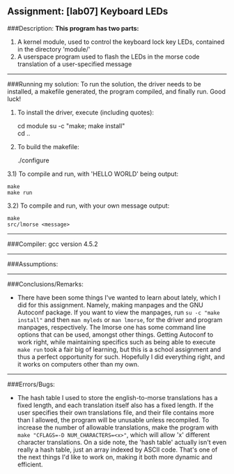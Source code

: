 Assignment: [lab07] Keyboard LEDs
----------------------------

###Description:
**This program has two parts:**  
   1) A kernel module, used to control the keyboard lock
      key LEDs, contained in the directory 'module/'  
   2) A userspace program used to flash the LEDs
      in the morse code translation of a user-specified message

----------------------------
###Running my solution:
To run the solution, the driver needs to be
installed, a makefile generated, the program compiled,
and finally run. Good luck!

1) To install the driver, execute (including quotes):

    cd module
    su -c "make; make install"  
    cd ..


2) To build the makefile:

    ./configure

3.1) To compile and run, with 'HELLO WORLD' being output:

    make
    make run

3.2) To compile and run, with your own message output:

    make
    src/lmorse <message>

----------------------------
###Compiler:
gcc version 4.5.2

----------------------------
###Assumptions:

----------------------------
###Conclusions/Remarks:
- There have been some things I've wanted to learn about
  lately, which I did for this assignment. Namely, making
  manpages and the GNU Autoconf package. If you want to
  view the manpages, run `su -c "make install"` and then
  `man myleds` or `man lmorse`, for the driver and program
  manpages, respectively. The lmorse one has some command line
  options that can be used, amongst other things.
  Getting Autoconf to work right, while maintaining specifics
  such as being able to execute `make run` took a fair big of
  learning, but this is a school assignment and thus a perfect
  opportunity for such. Hopefully I did everything right, and
  it works on computers other than my own.

----------------------------
###Errors/Bugs:
- The hash table I used to store the english-to-morse translations
  has a fixed length, and each translation itself also has a fixed
  length. If the user specifies their own translations file, and their
  file contains more than I allowed, the program will be unusable
  unless recompiled. To increase the number of allowable translations,
  make the program with `make "CFLAGS=-D NUM_CHARACTERS=<x>"`, which
  will allow 'x' different character translations.
  On a side note, the 'hash table' actually isn't even really a hash
  table, just an array indexed by ASCII code. That's one of the next
  things I'd like to work on, making it both more dynamic and efficient.
